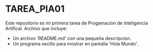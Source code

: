 # TAREA_PIA01
Este repositorio es mi primera tarea de Progamación de Inteligencia Artifical.
Archivo que incluye:
- Un archivo 'README.md' con una pequeña descripcion.
- Un programa secillo para mostrar en pantalla 'Hola Mundo'.
